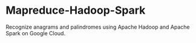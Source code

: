 # Mapreduce-Hadoop-Spark
Recognize anagrams and palindromes using Apache Hadoop and Apache Spark on Google Cloud.
